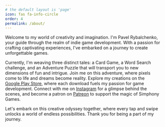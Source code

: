 ```yaml
---
# the default layout is 'page'
icon: fas fa-info-circle
order: 4
permalink: /about/
---
```


Welcome to my world of creativity and imagination. I'm Pavel Rybalchenko, your guide through the realm of indie game development. With a passion for crafting captivating experiences, I've embarked on a journey to create unforgettable games.

Currently, I'm weaving three distinct tales: a Card Game, a Word Search challenge, and an Adventure Puzzle that will transport you to new dimensions of fun and intrigue.
Join me on this adventure, where pixels come to life and dreams become reality. Explore my creations on the [Google Play Store](https://play.google.com/store/apps/dev?id=8242197589368211486), where each download fuels my passion for game development. 
Connect with me on [Instagram](https://instagram.com/symofgames?utm_source=qr&igshid=MzNlNGNkZWQ4Mg==) for a glimpse behind the scenes, and become a patron on [Patreon](https://www.patreon.com/SimphonyGames) to support the magic of Simphony Games.

Let's embark on this creative odyssey together, where every tap and swipe unlocks a world of endless possibilities. Thank you for being a part of my journey.
